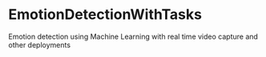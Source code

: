 # EmotionDetectionWithTasks
Emotion detection using Machine Learning with real time video capture and other deployments
